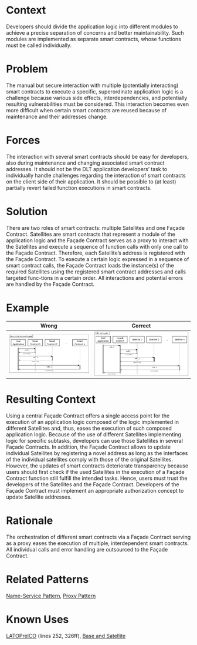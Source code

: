 # Context
Developers should divide the application logic into different modules to achieve a precise separation of concerns and better maintainability. Such modules are implemented as separate smart contracts, whose functions must be called individually.
# Problem
The manual but secure interaction with multiple (potentially interacting) smart contracts to execute a specific, superordinate application logic is a challenge because various side effects, interdependencies, and potentially resulting vulnerabilities must be considered. This interaction becomes even more difficult when certain smart contracts are reused because of maintenance and their addresses change.
# Forces
The interaction with several smart contracts should be easy for developers, also during maintenance and changing associated smart contract addresses. It should not be the DLT application developers’ task to individually handle challenges regarding the interaction of smart contracts on the client side of their application. It should be possible to (at least) partially revert failed function executions in smart contracts.
# Solution
There are two roles of smart contracts: multiple Satellites and one Façade Contract. Satellites are smart contracts that represent a module of the application logic and the Façade Contract serves as a proxy to interact with the Satellites and execute a sequence of function calls with only one call to the Façade Contract. Therefore, each Satellite’s address is registered with the Façade Contract. To execute a certain logic expressed in a sequence of smart contract calls, the Façade Contract loads the instance(s) of the required Satellites using the registered smart contract addresses and calls targeted func-tions in a certain order. All interactions and potential errors are handled by the Façade Contract.
# Example
Wrong | Correct
------------ | -------------
![Wrong](Façade%20Pattern%20-%20Direct%20Calls%20without%20Façade.png) | ![Correct](Façade%20Pattern%20-%20Direct%20via%20Façade.png)

# Resulting Context
Using a central Façade Contract offers a single access point for the execution of an application logic composed of the logic implemented in different Satellites and, thus, eases the execution of such composed application logic. Because of the use of different Satellites implementing logic for specific subtasks, developers can use those Satellites in several Façade Contracts. In addition, the Façade Contract allows to update individual Satellites by registering a novel address as long as the interfaces of the individual satellites comply with those of the original Satellites. However, the updates of smart contracts deteriorate transparency because users should first check if the used Satellites in the execution of a Façade Contract function still fulfill the intended tasks. Hence, users must trust the developers of the Satellites and the Façade Contract. Developers of the Façade Contract must implement an appropriate authorization concept to update Satellite addresses.
# Rationale
The orchestration of different smart contracts via a Façade Contract serving as a proxy eases the execution of multiple, interdependent smart contracts. All individual calls and error handling are outsourced to the Façade Contract.
# Related Patterns
[Name-Service Pattern](/Architectural%20Patterns/Name-Service%20Pattern/README.md#context), [Proxy Pattern](/Architectural%20Patterns/Proxy%20Pattern/README.md#context)
# Known Uses
[LATOPreICO](https://etherscan.io/address/0x459F7854776ED005B6Ec63a88F834fDAB0B6993e#code) (lines 252, 326ff), [Base and Satellite](https://github.com/maxwoe/solidity_patterns/tree/master/maintenance/satellite)
